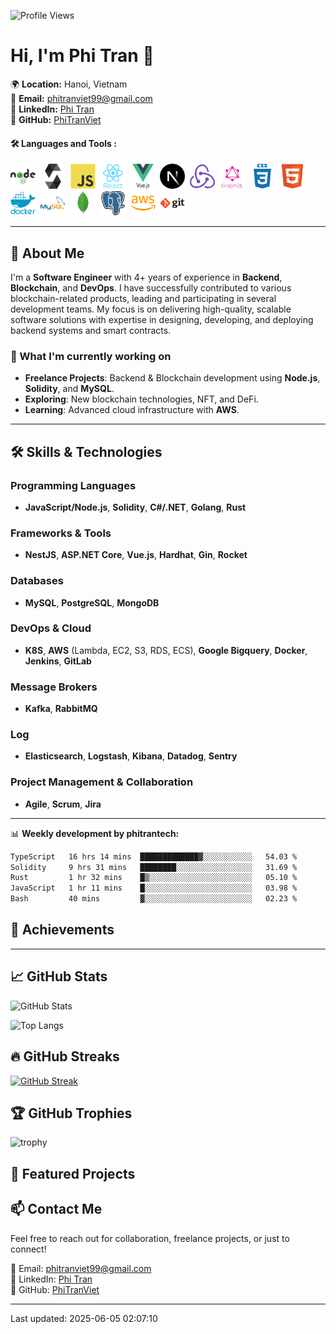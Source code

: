 <p align="left">
  <img src="https://komarev.com/ghpvc/?username=PhiTranViet&label=Profile%20views&color=0e75b6&style=flat" alt="Profile Views" />
</p>

# Hi, I'm Phi Tran 👋

🌍 **Location:** Hanoi, Vietnam  
📧 **Email:** phitranviet99@gmail.com  
💼 **LinkedIn:** [Phi Tran](https://linkedin.com/in/phitrantech)  
🔗 **GitHub:** [PhiTranViet](https://github.com/PhiTranViet)

#### :hammer_and_wrench: Languages and Tools :
<div>
  <img src="https://github.com/devicons/devicon/blob/master/icons/nodejs/nodejs-original-wordmark.svg" title="NodeJS" alt="NodeJS" width="40" height="40"/>&nbsp;
  <img src="https://github.com/devicons/devicon/blob/master/icons/solidity/solidity-original.svg" title="Solidity" alt="Solidity" width="40" height="40"/>&nbsp;
  <img src="https://github.com/devicons/devicon/blob/master/icons/javascript/javascript-original.svg" title="JavaScript" alt="JavaScript" width="40" height="40"/>&nbsp;
  <img src="https://github.com/devicons/devicon/blob/master/icons/react/react-original-wordmark.svg" title="React" alt="React" width="40" height="40"/>&nbsp;
  <img src="https://github.com/devicons/devicon/blob/master/icons/vuejs/vuejs-original-wordmark.svg" title="VueJS" alt="=VueJS" width="40" height="40"/>&nbsp;
  <img src="https://github.com/devicons/devicon/blob/master/icons/nextjs/nextjs-original.svg" title="NextJs" alt="NextJs" width="40" height="40"/>&nbsp;
  <img src="https://github.com/devicons/devicon/blob/master/icons/redux/redux-original.svg" title="Redux" alt="Redux " width="40" height="40"/>&nbsp;
  <img src="https://github.com/devicons/devicon/blob/master/icons/graphql/graphql-plain-wordmark.svg" title="GraphQL" alt="GraphQL" width="40" height="40"/>&nbsp;
  <img src="https://github.com/devicons/devicon/blob/master/icons/css3/css3-plain-wordmark.svg"  title="CSS3" alt="CSS" width="40" height="40"/>&nbsp;
  <img src="https://github.com/devicons/devicon/blob/master/icons/html5/html5-original.svg" title="HTML5" alt="HTML" width="40" height="40"/>&nbsp;
  <img src="https://github.com/devicons/devicon/blob/master/icons/docker/docker-plain-wordmark.svg" title="Docker" alt="Docker" width="40" height="40"/>&nbsp;
  <img src="https://github.com/devicons/devicon/blob/master/icons/mysql/mysql-original-wordmark.svg" title="MySQL"  alt="MySQL" width="40" height="40"/>&nbsp;
  <img src="https://github.com/devicons/devicon/blob/master/icons/mongodb/mongodb-original.svg" title="MongoDB" alt="MongoDB" width="40" height="40"/>&nbsp;
  <img src="https://github.com/devicons/devicon/blob/master/icons/postgresql/postgresql-original.svg" title="Postgresql" alt="Postgresql" width="40" height="40"/>&nbsp;
  <img src="https://github.com/devicons/devicon/blob/master/icons/amazonwebservices/amazonwebservices-plain-wordmark.svg" title="AWS" alt="AWS" width="40" height="40"/>&nbsp;
  <img src="https://github.com/devicons/devicon/blob/master/icons/git/git-original-wordmark.svg" title="Git" **alt="Git" width="40" height="40"/>
</div>

---

## 🚀 About Me

I'm a **Software Engineer** with 4+ years of experience in **Backend**, **Blockchain**, and **DevOps**. I have successfully contributed to various blockchain-related products, leading and participating in several development teams. My focus is on delivering high-quality, scalable software solutions with expertise in designing, developing, and deploying backend systems and smart contracts.

### 🔭 What I'm currently working on

- **Freelance Projects**: Backend & Blockchain development using **Node.js**, **Solidity**, and **MySQL**.
- **Exploring**: New blockchain technologies, NFT, and DeFi.
- **Learning**: Advanced cloud infrastructure with **AWS**.

---

## 🛠️ Skills & Technologies

### Programming Languages
- **JavaScript/Node.js**, **Solidity**, **C#/.NET**, **Golang**, **Rust**

### Frameworks & Tools
- **NestJS**, **ASP.NET Core**, **Vue.js**, **Hardhat**, **Gin**, **Rocket**

### Databases
- **MySQL**, **PostgreSQL**, **MongoDB**

### DevOps & Cloud
- **K8S**, **AWS** (Lambda, EC2, S3, RDS, ECS), **Google Bigquery**, **Docker**, **Jenkins**, **GitLab**

### Message Brokers
- **Kafka**, **RabbitMQ**

### Log
- **Elasticsearch**, **Logstash**, **Kibana**, **Datadog**, **Sentry**

### Project Management & Collaboration
- **Agile**, **Scrum**, **Jira**

---

📊 **Weekly development by phitrantech:**

<!--START_SECTION:waka-->
```txt
TypeScript   16 hrs 14 mins  █████████████▓░░░░░░░░░░░   54.03 %
Solidity     9 hrs 31 mins   ████████░░░░░░░░░░░░░░░░░   31.69 %
Rust         1 hr 32 mins    █▒░░░░░░░░░░░░░░░░░░░░░░░   05.10 %
JavaScript   1 hr 11 mins    █░░░░░░░░░░░░░░░░░░░░░░░░   03.98 %
Bash         40 mins         ▓░░░░░░░░░░░░░░░░░░░░░░░░   02.23 %
```
<!--END_SECTION:waka-->

## 🌟 Achievements

---

## 📈 GitHub Stats

![GitHub Stats](https://github-readme-stats.vercel.app/api?username=PhiTranViet&show_icons=true&theme=radical)

![Top Langs](https://github-readme-stats.vercel.app/api/top-langs/?username=PhiTranViet&layout=compact&theme=radical)

## 🔥 GitHub Streaks

[![GitHub Streak](https://streak-stats.demolab.com?user=PhiTranViet&theme=radical&hide_border=true)](https://git.io/streak-stats)

## 🏆 GitHub Trophies

![trophy](https://github-profile-trophy.vercel.app/?username=PhiTranViet&theme=radical&no-frame=true&no-bg=true&margin-w=4)

## 🚀 Featured Projects

<head>
  <meta name="google-site-verification" content="googleb1d5c1ddf995bb72.html" />
</head>

## 📫 Contact Me

Feel free to reach out for collaboration, freelance projects, or just to connect!

📧 Email: phitranviet99@gmail.com  
💼 LinkedIn: [Phi Tran](https://linkedin.com/in/phitrantech)  
🔗 GitHub: [PhiTranViet](https://github.com/PhiTranViet)

---
Last updated: 2025-06-05 02:07:10
